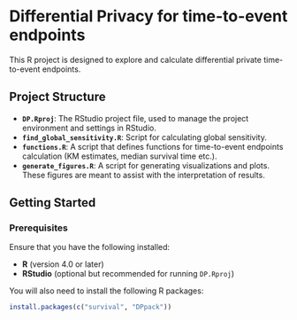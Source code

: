 # Differential Privacy for time-to-event endpoints

This R project is designed to explore and calculate differential private time-to-event endpoints.

## Project Structure
- **`DP.Rproj`**: The RStudio project file, used to manage the project environment and settings in RStudio.
- **`find_global_sensitivity.R`**: Script for calculating global sensitivity.
- **`functions.R`**: A script that defines functions for time-to-event endpoints calculation (KM estimates, median survival time etc.).
- **`generate_figures.R`**: A script for generating visualizations and plots. These figures are meant to assist with the interpretation of results.

## Getting Started

### Prerequisites

Ensure that you have the following installed:
- **R** (version 4.0 or later)
- **RStudio** (optional but recommended for running `DP.Rproj`)

You will also need to install the following R packages:
```R
install.packages(c("survival", "DPpack"))
```
